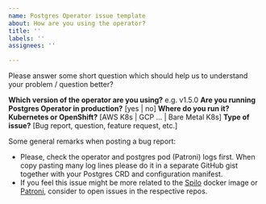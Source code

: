 ```yaml
---
name: Postgres Operator issue template
about: How are you using the operator?
title: ''
labels: ''
assignees: ''

---
```


Please answer some short question which should help us to understand your problem / question better?

**Which version of the operator are you using?** e.g. v1.5.0
**Are you running Postgres Operator in production?** [yes | no]
**Where do you run it? Kubernetes or OpenShift?** [AWS K8s | GCP ... | Bare Metal K8s]
**Type of issue?** [Bug report, question, feature request, etc.]

Some general remarks when posting a bug report:
- Please, check the operator and postgres pod (Patroni) logs first. When copy pasting many log lines please do it in a separate GitHub gist together with your Postgres CRD and configuration manifest.
- If you feel this issue might be more related to the [Spilo](https://github.com/zalando/spilo/issues) docker image or [Patroni](https://github.com/zalando/patroni/issues), consider to open issues in the respective repos.

